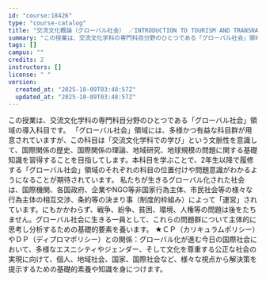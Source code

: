 ```yaml
---
id: "course:18426"
type: "course-catalog"
title: "交流文化概論（グローバル社会） ／INTRODUCTION TO TOURISM AND TRANSNATIONAL STUDIES (GLOBAL SOCIETIES)"
summary: "この授業は、交流文化学科の専門科目分野のひとつである「グローバル社会」領域の導入科目です。 「グローバル社会」領域には、多様かつ有益な科目群が用意されていますが、この科目は「交流文化学科での学び」という文脈性を意識して、国際関係の歴史、国際…"
tags: []
campus: ""
credits: 2
instructors: []
license: " "
version:
  created_at: "2025-10-09T03:48:57Z"
  updated_at: "2025-10-09T03:48:57Z"
---
```


この授業は、交流文化学科の専門科目分野のひとつである「グローバル社会」領域の導入科目です。 「グローバル社会」領域には、多様かつ有益な科目群が用意されていますが、この科目は「交流文化学科での学び」という文脈性を意識して、国際関係の歴史、国際関係の理論、地域研究、地球規模の問題に関する基礎知識を習得することを目指してします。本科目を学ぶことで、2年生以降で履修する「グローバル社会」領域のそれぞれの科目の位置付けや問題意識がわかるようになることが期待されています。 私たちが生きるグローバル化された社会は、国際機関、各国政府、企業やNGO等非国家行為主体、市民社会等の様々な行為主体の相互交渉、条約等の決まり事（制度的枠組み）によって「運営」されています。にもかかわらず、戦争、紛争、貧困、環境、人権等の問題は後をたちません。グローバル社会に生きる一員として、これらの問題群について主体的に思考し分析するための基礎的要素を養います。 ★ＣＰ（カリキュラムポリシー）やＤＰ（ディプロマポリシー）との関係：グローバル化が進む今日の国際社会において、多様なエスニシティやジェンダー、そして文化を尊重する公正な社会の実現に向けて、個人、地域社会、国家、国際社会など、様々な視点から解決策を提示するための基礎的素養や知識を身につけます。
